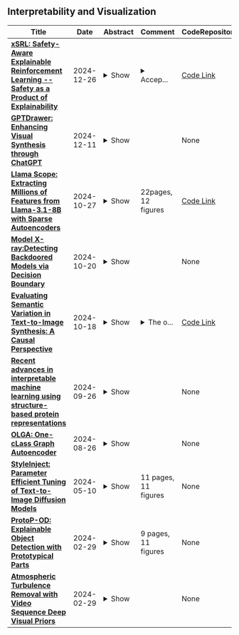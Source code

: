 ## Interpretability and Visualization

| **Title** | **Date** | **Abstract** | **Comment** | **CodeRepository** |
| --- | --- | --- | --- | --- |
| **[xSRL: Safety-Aware Explainable Reinforcement Learning -- Safety as a Product of Explainability](http://arxiv.org/abs/2412.19311v1)** | 2024-12-26 | <details><summary>Show</summary><p>Reinforcement learning (RL) has shown great promise in simulated environments, such as games, where failures have minimal consequences. However, the deployment of RL agents in real-world systems such as autonomous vehicles, robotics, UAVs, and medical devices demands a higher level of safety and transparency, particularly when facing adversarial threats. Safe RL algorithms have been developed to address these concerns by optimizing both task performance and safety constraints. However, errors are inevitable, and when they occur, it is essential that the RL agents can also explain their actions to human operators. This makes trust in the safety mechanisms of RL systems crucial for effective deployment. Explainability plays a key role in building this trust by providing clear, actionable insights into the agent's decision-making process, ensuring that safety-critical decisions are well understood. While machine learning (ML) has seen significant advances in interpretability and visualization, explainability methods for RL remain limited. Current tools fail to address the dynamic, sequential nature of RL and its needs to balance task performance with safety constraints over time. The re-purposing of traditional ML methods, such as saliency maps, is inadequate for safety-critical RL applications where mistakes can result in severe consequences. To bridge this gap, we propose xSRL, a framework that integrates both local and global explanations to provide a comprehensive understanding of RL agents' behavior. xSRL also enables developers to identify policy vulnerabilities through adversarial attacks, offering tools to debug and patch agents without retraining. Our experiments and user studies demonstrate xSRL's effectiveness in increasing safety in RL systems, making them more reliable and trustworthy for real-world deployment. Code is available at https://github.com/risal-shefin/xSRL.</p></details> | <details><summary>Accep...</summary><p>Accepted to 24th International Conference on Autonomous Agents and Multiagent Systems (AAMAS 2025)</p></details> | [Code Link](https://github.com/risal-shefin/xSRL) |
| **[GPTDrawer: Enhancing Visual Synthesis through ChatGPT](http://arxiv.org/abs/2412.10429v1)** | 2024-12-11 | <details><summary>Show</summary><p>In the burgeoning field of AI-driven image generation, the quest for precision and relevance in response to textual prompts remains paramount. This paper introduces GPTDrawer, an innovative pipeline that leverages the generative prowess of GPT-based models to enhance the visual synthesis process. Our methodology employs a novel algorithm that iteratively refines input prompts using keyword extraction, semantic analysis, and image-text congruence evaluation. By integrating ChatGPT for natural language processing and Stable Diffusion for image generation, GPTDrawer produces a batch of images that undergo successive refinement cycles, guided by cosine similarity metrics until a threshold of semantic alignment is attained. The results demonstrate a marked improvement in the fidelity of images generated in accordance with user-defined prompts, showcasing the system's ability to interpret and visualize complex semantic constructs. The implications of this work extend to various applications, from creative arts to design automation, setting a new benchmark for AI-assisted creative processes.</p></details> |  | None |
| **[Llama Scope: Extracting Millions of Features from Llama-3.1-8B with Sparse Autoencoders](http://arxiv.org/abs/2410.20526v1)** | 2024-10-27 | <details><summary>Show</summary><p>Sparse Autoencoders (SAEs) have emerged as a powerful unsupervised method for extracting sparse representations from language models, yet scalable training remains a significant challenge. We introduce a suite of 256 SAEs, trained on each layer and sublayer of the Llama-3.1-8B-Base model, with 32K and 128K features. Modifications to a state-of-the-art SAE variant, Top-K SAEs, are evaluated across multiple dimensions. In particular, we assess the generalizability of SAEs trained on base models to longer contexts and fine-tuned models. Additionally, we analyze the geometry of learned SAE latents, confirming that \emph{feature splitting} enables the discovery of new features. The Llama Scope SAE checkpoints are publicly available at~\url{https://huggingface.co/fnlp/Llama-Scope}, alongside our scalable training, interpretation, and visualization tools at \url{https://github.com/OpenMOSS/Language-Model-SAEs}. These contributions aim to advance the open-source Sparse Autoencoder ecosystem and support mechanistic interpretability research by reducing the need for redundant SAE training.</p></details> | 22pages, 12 figures | [Code Link](https://github.com/OpenMOSS/Language-Model-SAEs) |
| **[Model X-ray:Detecting Backdoored Models via Decision Boundary](http://arxiv.org/abs/2402.17465v2)** | 2024-10-20 | <details><summary>Show</summary><p>Backdoor attacks pose a significant security vulnerability for deep neural networks (DNNs), enabling them to operate normally on clean inputs but manipulate predictions when specific trigger patterns occur. Currently, post-training backdoor detection approaches often operate under the assumption that the defender has knowledge of the attack information, logit output from the model, and knowledge of the model parameters. In contrast, our approach functions as a lightweight diagnostic scanning tool offering interpretability and visualization. By accessing the model to obtain hard labels, we construct decision boundaries within the convex combination of three samples. We present an intriguing observation of two phenomena in backdoored models: a noticeable shrinking of areas dominated by clean samples and a significant increase in the surrounding areas dominated by target labels. Leveraging this observation, we propose Model X-ray, a novel backdoor detection approach based on the analysis of illustrated two-dimensional (2D) decision boundaries. Our approach includes two strategies focused on the decision areas dominated by clean samples and the concentration of label distribution, and it can not only identify whether the target model is infected but also determine the target attacked label under the all-to-one attack strategy. Importantly, it accomplishes this solely by the predicted hard labels of clean inputs, regardless of any assumptions about attacks and prior knowledge of the training details of the model. Extensive experiments demonstrated that Model X-ray has outstanding effectiveness and efficiency across diverse backdoor attacks, datasets, and architectures. Besides, ablation studies on hyperparameters and more attack strategies and discussions are also provided.</p></details> |  | None |
| **[Evaluating Semantic Variation in Text-to-Image Synthesis: A Causal Perspective](http://arxiv.org/abs/2410.10291v2)** | 2024-10-18 | <details><summary>Show</summary><p>Accurate interpretation and visualization of human instructions are crucial for text-to-image (T2I) synthesis. However, current models struggle to capture semantic variations from word order changes, and existing evaluations, relying on indirect metrics like text-image similarity, fail to reliably assess these challenges. This often obscures poor performance on complex or uncommon linguistic patterns by the focus on frequent word combinations. To address these deficiencies, we propose a novel metric called SemVarEffect and a benchmark named SemVarBench, designed to evaluate the causality between semantic variations in inputs and outputs in T2I synthesis. Semantic variations are achieved through two types of linguistic permutations, while avoiding easily predictable literal variations. Experiments reveal that the CogView-3-Plus and Ideogram 2 performed the best, achieving a score of 0.2/1. Semantic variations in object relations are less understood than attributes, scoring 0.07/1 compared to 0.17-0.19/1. We found that cross-modal alignment in UNet or Transformers plays a crucial role in handling semantic variations, a factor previously overlooked by a focus on textual encoders. Our work establishes an effective evaluation framework that advances the T2I synthesis community's exploration of human instruction understanding. Our benchmark and code are available at https://github.com/zhuxiangru/SemVarBench .</p></details> | <details><summary>The o...</summary><p>The only change in the current version update is the replacement of the template with a more precise one</p></details> | [Code Link](https://github.com/zhuxiangru/SemVarBench) |
| **[Recent advances in interpretable machine learning using structure-based protein representations](http://arxiv.org/abs/2409.17726v1)** | 2024-09-26 | <details><summary>Show</summary><p>Recent advancements in machine learning (ML) are transforming the field of structural biology. For example, AlphaFold, a groundbreaking neural network for protein structure prediction, has been widely adopted by researchers. The availability of easy-to-use interfaces and interpretable outcomes from the neural network architecture, such as the confidence scores used to color the predicted structures, have made AlphaFold accessible even to non-ML experts. In this paper, we present various methods for representing protein 3D structures from low- to high-resolution, and show how interpretable ML methods can support tasks such as predicting protein structures, protein function, and protein-protein interactions. This survey also emphasizes the significance of interpreting and visualizing ML-based inference for structure-based protein representations that enhance interpretability and knowledge discovery. Developing such interpretable approaches promises to further accelerate fields including drug development and protein design.</p></details> |  | None |
| **[OLGA: One-cLass Graph Autoencoder](http://arxiv.org/abs/2406.09131v2)** | 2024-08-26 | <details><summary>Show</summary><p>One-class learning (OCL) comprises a set of techniques applied when real-world problems have a single class of interest. The usual procedure for OCL is learning a hypersphere that comprises instances of this class and, ideally, repels unseen instances from any other classes. Besides, several OCL algorithms for graphs have been proposed since graph representation learning has succeeded in various fields. These methods may use a two-step strategy, initially representing the graph and, in a second step, classifying its nodes. On the other hand, end-to-end methods learn the node representations while classifying the nodes in one learning process. We highlight three main gaps in the literature on OCL for graphs: (i) non-customized representations for OCL; (ii) the lack of constraints on hypersphere parameters learning; and (iii) the methods' lack of interpretability and visualization. We propose One-cLass Graph Autoencoder (OLGA). OLGA is end-to-end and learns the representations for the graph nodes while encapsulating the interest instances by combining two loss functions. We propose a new hypersphere loss function to encapsulate the interest instances. OLGA combines this new hypersphere loss with the graph autoencoder reconstruction loss to improve model learning. OLGA achieved state-of-the-art results and outperformed six other methods with a statistically significant difference from five methods. Moreover, OLGA learns low-dimensional representations maintaining the classification performance with an interpretable model representation learning and results.</p></details> |  | None |
| **[StyleInject: Parameter Efficient Tuning of Text-to-Image Diffusion Models](http://arxiv.org/abs/2401.13942v2)** | 2024-05-10 | <details><summary>Show</summary><p>The ability to fine-tune generative models for text-to-image generation tasks is crucial, particularly facing the complexity involved in accurately interpreting and visualizing textual inputs. While LoRA is efficient for language model adaptation, it often falls short in text-to-image tasks due to the intricate demands of image generation, such as accommodating a broad spectrum of styles and nuances. To bridge this gap, we introduce StyleInject, a specialized fine-tuning approach tailored for text-to-image models. StyleInject comprises multiple parallel low-rank parameter matrices, maintaining the diversity of visual features. It dynamically adapts to varying styles by adjusting the variance of visual features based on the characteristics of the input signal. This approach significantly minimizes the impact on the original model's text-image alignment capabilities while adeptly adapting to various styles in transfer learning. StyleInject proves particularly effective in learning from and enhancing a range of advanced, community-fine-tuned generative models. Our comprehensive experiments, including both small-sample and large-scale data fine-tuning as well as base model distillation, show that StyleInject surpasses traditional LoRA in both text-image semantic consistency and human preference evaluation, all while ensuring greater parameter efficiency.</p></details> | 11 pages, 11 figures | None |
| **[ProtoP-OD: Explainable Object Detection with Prototypical Parts](http://arxiv.org/abs/2402.19142v1)** | 2024-02-29 | <details><summary>Show</summary><p>Interpretation and visualization of the behavior of detection transformers tends to highlight the locations in the image that the model attends to, but it provides limited insight into the \emph{semantics} that the model is focusing on. This paper introduces an extension to detection transformers that constructs prototypical local features and uses them in object detection. These custom features, which we call prototypical parts, are designed to be mutually exclusive and align with the classifications of the model. The proposed extension consists of a bottleneck module, the prototype neck, that computes a discretized representation of prototype activations and a new loss term that matches prototypes to object classes. This setup leads to interpretable representations in the prototype neck, allowing visual inspection of the image content perceived by the model and a better understanding of the model's reliability. We show experimentally that our method incurs only a limited performance penalty, and we provide examples that demonstrate the quality of the explanations provided by our method, which we argue outweighs the performance penalty.</p></details> | 9 pages, 11 figures | None |
| **[Atmospheric Turbulence Removal with Video Sequence Deep Visual Priors](http://arxiv.org/abs/2402.19041v1)** | 2024-02-29 | <details><summary>Show</summary><p>Atmospheric turbulence poses a challenge for the interpretation and visual perception of visual imagery due to its distortion effects. Model-based approaches have been used to address this, but such methods often suffer from artefacts associated with moving content. Conversely, deep learning based methods are dependent on large and diverse datasets that may not effectively represent any specific content. In this paper, we address these problems with a self-supervised learning method that does not require ground truth. The proposed method is not dependent on any dataset outside of the single data sequence being processed but is also able to improve the quality of any input raw sequences or pre-processed sequences. Specifically, our method is based on an accelerated Deep Image Prior (DIP), but integrates temporal information using pixel shuffling and a temporal sliding window. This efficiently learns spatio-temporal priors leading to a system that effectively mitigates atmospheric turbulence distortions. The experiments show that our method improves visual quality results qualitatively and quantitatively.</p></details> |  | None |

